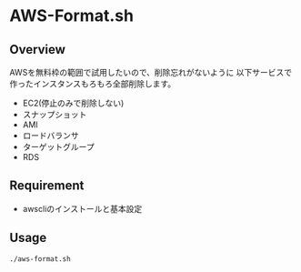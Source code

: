 # AWS-Format.sh

## Overview

AWSを無料枠の範囲で試用したいので、削除忘れがないように
以下サービスで作ったインスタンスもろもろ全部削除します。

* EC2(停止のみで削除しない)
* スナップショット
* AMI
* ロードバランサ
* ターゲットグループ
* RDS

## Requirement

* awscliのインストールと基本設定

## Usage

```
./aws-format.sh
```
